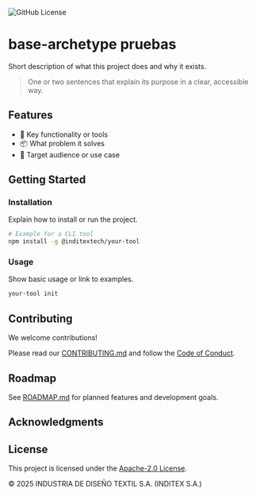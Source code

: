 <!--
SPDX-FileCopyrightText: 2025 INDUSTRIA DE DISEÑO TEXTIL S.A. (INDITEX S.A.)

SPDX-License-Identifier: Apache-2.0
-->

<!-- Add relevant badges here -->
![GitHub License](https://img.shields.io/github/license/InditexTech/base-archetype)

# base-archetype pruebas

Short description of what this project does and why it exists.

> One or two sentences that explain its purpose in a clear, accessible way.

<!-- Add video/image/demo here -->

## Features

- 🔧 Key functionality or tools
- 📦 What problem it solves
- 🚀 Target audience or use case

## Getting Started

### Installation

Explain how to install or run the project.

```bash
# Example for a CLI tool
npm install -g @inditextech/your-tool
```

### Usage

Show basic usage or link to examples.

```bash
your-tool init
```

## Contributing

We welcome contributions!

Please read our [CONTRIBUTING.md](./CONTRIBUTING.md) and follow the [Code of Conduct](./CODE_OF_CONDUCT.md).

## Roadmap

See [ROADMAP.md](./ROADMAP.md) for planned features and development goals.

<!-- or -->

## Acknowledgments

<!-- Mention any projects used as inspiration, key dependencies... -->

## License

This project is licensed under the [Apache-2.0 License](./LICENSE).

© 2025 INDUSTRIA DE DISEÑO TEXTIL S.A. (INDITEX S.A.)
